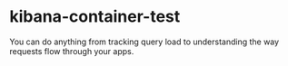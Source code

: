 # kibana-container-test
You can do anything from tracking query load to understanding the way requests flow through your apps.
